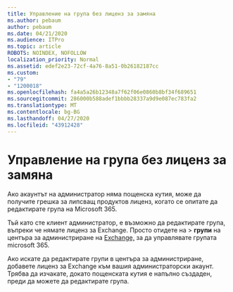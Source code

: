 ```yaml
---
title: Управление на група без лиценз за замяна
ms.author: pebaum
author: pebaum
ms.date: 04/21/2020
ms.audience: ITPro
ms.topic: article
ROBOTS: NOINDEX, NOFOLLOW
localization_priority: Normal
ms.assetid: edef2e23-72cf-4a76-8a51-0b26182187cc
ms.custom:
- "79"
- "1200018"
ms.openlocfilehash: fa4a5a26b12348a7f62f06e0860b8bf34f689651
ms.sourcegitcommit: 286000b588adef1bbbb28337a9d9e087ec783fa2
ms.translationtype: MT
ms.contentlocale: bg-BG
ms.lasthandoff: 04/27/2020
ms.locfileid: "43912428"
---
```

# <a name="manage-a-group-without-an-exchange-license"></a>Управление на група без лиценз за замяна

Ако акаунтът на администратор няма пощенска кутия, може да получите грешка за липсващ продуктов лиценз, когато се опитате да редактирате група на Microsoft 365.
  
Тъй като сте клиент администратор, е възможно да редактирате група, въпреки че нямате лиценз за Exchange. Просто отидете на \> **групи** на центъра за администриране на [Exchange,](https://outlook.office365.com/ecp.aspx) за да управлявате групата microsoft 365.
  
Ако искате да редактирате групи в центъра за администриране, добавете лиценз за Exchange към вашия администраторски акаунт. Трябва да изчакате, докато пощенската кутия е напълно създаден, преди да можете да редактирате група.
  